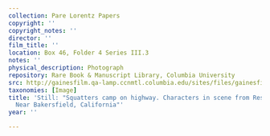 ```yaml
---
collection: Pare Lorentz Papers
copyright: ''
copyright_notes: ''
director: ''
film_title: ''
location: Box 46, Folder 4 Series III.3
notes: ''
physical_description: Photograph
repository: Rare Book & Manuscript Library, Columbia University
src: http://gainesfilm.qa-lamp.ccnmtl.columbia.edu/sites/files/gainesfilm/images/1000102052.jpg
taxonomies: [Image]
title: 'Still: "Squatters camp on highway. Characters in scene from Resettlement film.
  Near Bakersfield, California"'
year: ''

---
```

